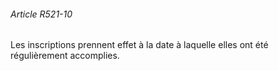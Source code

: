 ###### Article R521-10

Les inscriptions prennent effet à la date à laquelle elles ont été régulièrement accomplies.

